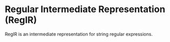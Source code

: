 # Regular Intermediate Representation (RegIR)

RegIR is an intermediate representation for string regular expressions.